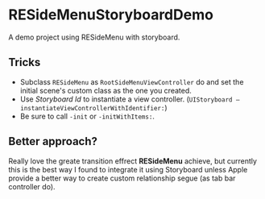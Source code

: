 RESideMenuStoryboardDemo
========================

A demo project using RESideMenu with storyboard.

## Tricks

* Subclass `RESideMenu` as `RootSideMenuViewController` do and set the initial scene's custom class as the one you created.
* Use *Storyboard Id* to instantiate a view controller. (`UIStoryboard – instantiateViewControllerWithIdentifier:`)
* Be sure to call `-init` or `-initWithItems:`.

## Better approach?

Really love the greate transition effrect __RESideMenu__ achieve, but currently this is the best way I found to integrate it using Storyboard unless Apple provide a better way to create custom relationship segue (as tab bar controller do).
